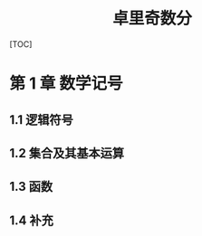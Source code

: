 <h1 align="center">卓里奇数分</h1>

$$
% 30294k, 29747k
$$

[TOC]

# 第 1 章	数学记号

## 1.1	逻辑符号

## 1.2	集合及其基本运算

## 1.3	函数

## 1.4	补充

































